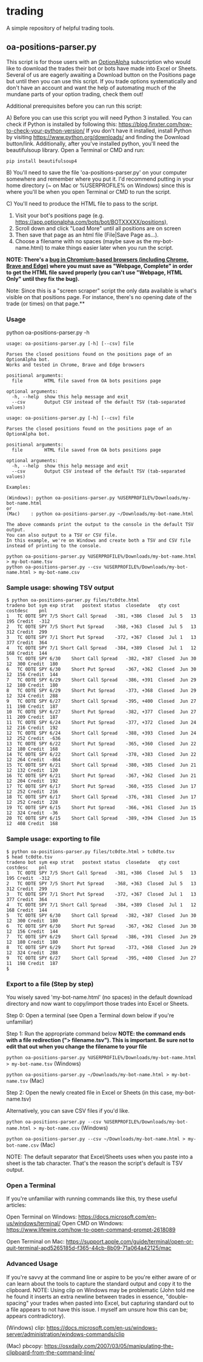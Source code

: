 # trading

A simple repository of helpful trading tools.

## oa-positions-parser.py
This script is for those users with an [OptionAlpha](https://optionalpha.com) subscription who would like to 
download the trades their bot or bots have made into Excel or Sheets. Several of us are eagerly awaiting a Download
button on the Positions page but until then you can use this script.  If you trade options systematically
and don't have an account and want the help of automating much of the mundane parts of your option 
trading, check them out!

Additional prerequisites before you can run this script:

A) Before you can use this script you will need Python 3 installed.
You can check if Python is installed by following this: https://blog.finxter.com/how-to-check-your-python-version/
If you don't have it installed, install Python by visiting https://www.python.org/downloads/ and finding the Download button/link.
Additionally, after you've installed python, you'll need the beautifulsoup library.
Open a Terminal or CMD and run:

```pip install beautifulsoup4```


B) You'll need to save the file 'oa-positions-parser.py' on your computer somewhere and remember where you put it.
I'd recommend putting in your home directory (~ on Mac or %USERPROFILE% on Windows) since this is where you'll be
when you open Terminal or CMD to run the script.

C) You'll need to produce the HTML file to pass to the script. 
  1) Visit your bot's positions page (e.g. https://app.optionalpha.com/bots/bot/BOTXXXXX/positions),
  2) Scroll down and click "Load More" until all positions are on screen
  3) Then save that page as an html file (File|Save Page as...). 
  4) Choose a filename with no spaces (maybe save as the my-bot-name.html) to make things easier later when you run the script.

**NOTE: There's a [bug in Chromium-based browsers (including Chrome, Brave and Edge)](https://support.google.com/chrome/thread/4239329/chrome-webpage-save-as-for-webpage-html-only-option-no-longer-works?hl=en)
where you must save as "Webpage, Complete" in order to get the HTML file saved 
properly (you can't use "Webpage, HTML Only" until they fix the bug).**

Note: Since this is a "screen scraper" script the only data available is what's visible
on that positions page. For instance, there's no opening date of the trade (or times)
on that page.**


### Usage
python oa-positions-parser.py -h
```
usage: oa-positions-parser.py [-h] [--csv] file

Parses the closed positions found on the positions page of an OptionAlpha bot.
Works and tested in Chrome, Brave and Edge browsers

positional arguments:
  file        HTML file saved from OA bots positions page

optional arguments:
  -h, --help  show this help message and exit
  --csv       Output CSV instead of the default TSV (tab-separated values)

usage: oa-positions-parser.py [-h] [--csv] file

Parses the closed positions found on the positions page of an OptionAlpha bot.

positional arguments:
  file        HTML file saved from OA bots positions page

optional arguments:
  -h, --help  show this help message and exit
  --csv       Output CSV instead of the default TSV (tab-separated values)

Examples:

(Windows): python oa-positions-parser.py %USERPROFILE%/Downloads/my-bot-name.html
or
(Mac)    : python oa-positions-parser.py ~/Downloads/my-bot-name.html

The above commands print the output to the console in the default TSV output.
You can also output to a TSV or CSV file.
In this example, we're on Windows and create both a TSV and CSV file instead of printing to the console.

python oa-positions-parser.py %USERPROFILE%/Downloads/my-bot-name.html > my-bot-name.tsv
python oa-positions-parser.py --csv %USERPROFILE%/Downloads/my-bot-name.html > my-bot-name.csv
```

### Sample usage: showing TSV output
```
$ python oa-positions-parser.py files/tc0dte.html
tradeno	bot	sym	exp	strat	postext	status	closedate	qty	cost	costdesc	pnl
1	TC 0DTE	SPY	7/5	Short Call Spread	-381, +386	Closed	Jul 5	13	195	Credit	-312
2	TC 0DTE	SPY	7/5	Short Put Spread	-368, +363	Closed	Jul 5	13	312	Credit	299
3	TC 0DTE	SPY	7/1	Short Put Spread	-372, +367	Closed	Jul 1	13	377	Credit	364
4	TC 0DTE	SPY	7/1	Short Call Spread	-384, +389	Closed	Jul 1	12	168	Credit	144
5	TC 0DTE	SPY	6/30	Short Call Spread	-382, +387	Closed	Jun 30	12	300	Credit	180
6	TC 0DTE	SPY	6/30	Short Put Spread	-367, +362	Closed	Jun 30	12	156	Credit	144
7	TC 0DTE	SPY	6/29	Short Call Spread	-386, +391	Closed	Jun 29	12	180	Credit	180
8	TC 0DTE	SPY	6/29	Short Put Spread	-373, +368	Closed	Jun 29	12	324	Credit	288
9	TC 0DTE	SPY	6/27	Short Call Spread	-395, +400	Closed	Jun 27	11	198	Credit	187
10	TC 0DTE	SPY	6/27	Short Put Spread	-382, +377	Closed	Jun 27	11	209	Credit	187
11	TC 0DTE	SPY	6/24	Short Put Spread	-377, +372	Closed	Jun 24	12	216	Credit	192
12	TC 0DTE	SPY	6/24	Short Call Spread	-388, +393	Closed	Jun 24	12	252	Credit	-636
13	TC 0DTE	SPY	6/22	Short Put Spread	-365, +360	Closed	Jun 22	12	180	Credit	168
14	TC 0DTE	SPY	6/22	Short Call Spread	-378, +383	Closed	Jun 22	12	264	Credit	-864
15	TC 0DTE	SPY	6/21	Short Call Spread	-380, +385	Closed	Jun 21	12	132	Credit	120
16	TC 0DTE	SPY	6/21	Short Put Spread	-367, +362	Closed	Jun 21	12	204	Credit	192
17	TC 0DTE	SPY	6/17	Short Put Spread	-360, +355	Closed	Jun 17	12	252	Credit	216
18	TC 0DTE	SPY	6/17	Short Call Spread	-376, +381	Closed	Jun 17	12	252	Credit	228
19	TC 0DTE	SPY	6/15	Short Put Spread	-366, +361	Closed	Jun 15	12	324	Credit	-36
20	TC 0DTE	SPY	6/15	Short Call Spread	-389, +394	Closed	Jun 15	12	408	Credit	168
```

### Sample usage: exporting to file
```
$ python oa-positions-parser.py files/tc0dte.html > tc0dte.tsv
$ head tc0dte.tsv
tradeno	bot	sym	exp	strat	postext	status	closedate	qty	cost	costdesc	pnl
1	TC 0DTE	SPY	7/5	Short Call Spread	-381, +386	Closed	Jul 5	13	195	Credit	-312
2	TC 0DTE	SPY	7/5	Short Put Spread	-368, +363	Closed	Jul 5	13	312	Credit	299
3	TC 0DTE	SPY	7/1	Short Put Spread	-372, +367	Closed	Jul 1	13	377	Credit	364
4	TC 0DTE	SPY	7/1	Short Call Spread	-384, +389	Closed	Jul 1	12	168	Credit	144
5	TC 0DTE	SPY	6/30	Short Call Spread	-382, +387	Closed	Jun 30	12	300	Credit	180
6	TC 0DTE	SPY	6/30	Short Put Spread	-367, +362	Closed	Jun 30	12	156	Credit	144
7	TC 0DTE	SPY	6/29	Short Call Spread	-386, +391	Closed	Jun 29	12	180	Credit	180
8	TC 0DTE	SPY	6/29	Short Put Spread	-373, +368	Closed	Jun 29	12	324	Credit	288
9	TC 0DTE	SPY	6/27	Short Call Spread	-395, +400	Closed	Jun 27	11	198	Credit	187
$
```

### Export to a file (Step by step)
You wisely saved 'my-bot-name.html' (no spaces) in the default download directory and now want to 
copy/import those trades into Excel or Sheets.  

Step 0:
Open a terminal (see Open a Terminal down below if you're unfamiliar)

Step 1:
Run the appropriate command below 
**NOTE: the command ends with a file redirection ("> filename.tsv"). This is important. Be sure not to edit that out
when you change the filename to your file**

```python oa-positions-parser.py %USERPROFILE%/Downloads/my-bot-name.html > my-bot-name.tsv``` (Windows)

```python oa-positions-parser.py ~/Downloads/my-bot-name.html > my-bot-name.tsv``` (Mac)

Step 2:
Open the newly created file in Excel or Sheets (in this case, my-bot-name.tsv)

Alternatively, you can save CSV files if you'd like.

```python oa-positions-parser.py --csv %USERPROFILE%/Downloads/my-bot-name.html > my-bot-name.csv``` (Windows)

```python oa-positions-parser.py --csv ~/Downloads/my-bot-name.html > my-bot-name.csv``` (Mac)

NOTE: The default separator that Excel/Sheets uses when you paste into a sheet
is the tab character. That's the reason the script's default is TSV output.


### Open a Terminal
If you're unfamiliar with running commands like this, try these useful articles:

Open Terminal on Windows: https://docs.microsoft.com/en-us/windows/terminal/
Open CMD on Windows: https://www.lifewire.com/how-to-open-command-prompt-2618089

Open Terminal on Mac: https://support.apple.com/guide/terminal/open-or-quit-terminal-apd5265185d-f365-44cb-8b09-71a064a42125/mac

### Advanced Usage
If you're savvy at the command line or aspire to be you're either aware of or can 
learn about the tools to capture the standard output and copy it to the clipboard. 
NOTE: Using clip on Windows may be problematic (John told me he found it inserts 
an extra newline between trades in essence, "double-spacing" your trades when 
pasted into Excel, but capturing standard out to a file appears to not have this issue.
I myself am unsure how this can be; appears contradictory).

(Windows) clip: https://docs.microsoft.com/en-us/windows-server/administration/windows-commands/clip

(Mac) pbcopy: https://osxdaily.com/2007/03/05/manipulating-the-clipboard-from-the-command-line/